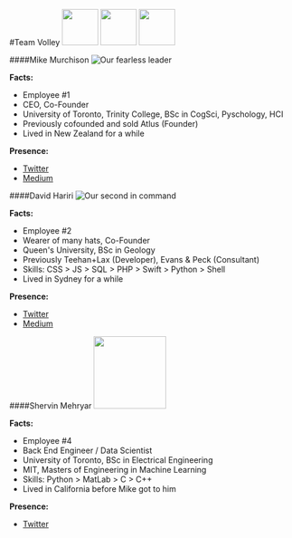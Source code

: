 #Team Volley
<a href="#mike-murchison"><img src="https://lh4.googleusercontent.com/-DgVSPN_T0SA/AAAAAAAAAAI/AAAAAAAAAAA/lMdQB0bH9mQ/s128-c-k/photo.jpg" width="64px"></a>
<a href="#david-hariri"><img src="https://lh3.googleusercontent.com/-15DCouwNT5s/AAAAAAAAAAI/AAAAAAAAAAA/O4A3I3KDqTQ/s128-c-k/photo.jpg" width="64px"></a>
<a href="#shervin-mehryar"><img src="https://media.licdn.com/mpr/mpr/shrink_200_200/p/8/005/0a1/0d5/247903e.jpg" width="64px"></a>

####Mike Murchison
![](https://lh4.googleusercontent.com/-DgVSPN_T0SA/AAAAAAAAAAI/AAAAAAAAAAA/lMdQB0bH9mQ/s128-c-k/photo.jpg "Our fearless leader")

**Facts:**
- Employee #1
- CEO, Co-Founder
- University of Toronto, Trinity College, BSc in CogSci, Pyschology, HCI
- Previously cofounded and sold Atlus (Founder)
- Lived in New Zealand for a while

**Presence:**
- [Twitter](https://twitter.com/mimurchison "Mike's Twitter")
- [Medium](https://medium.com/@mimurchison "Mike's Medium")

####David Hariri
![](https://lh3.googleusercontent.com/-15DCouwNT5s/AAAAAAAAAAI/AAAAAAAAAAA/O4A3I3KDqTQ/s128-c-k/photo.jpg "Our second in command")

**Facts:**
- Employee #2
- Wearer of many hats, Co-Founder
- Queen's University, BSc in Geology
- Previously Teehan+Lax (Developer), Evans & Peck (Consultant)
- Skills: CSS > JS > SQL > PHP > Swift > Python > Shell
- Lived in Sydney for a while

**Presence:**
- [Twitter](https://twitter.com/davehariri "David's Twitter")
- [Medium](https://medium.com/@davehariri "David's Medium")

####Shervin Mehryar
<img src="https://media.licdn.com/mpr/mpr/shrink_200_200/p/8/005/0a1/0d5/247903e.jpg" width="128px">

**Facts:**
- Employee #4
- Back End Engineer / Data Scientist
- University of Toronto, BSc in Electrical Engineering
- MIT, Masters of Engineering in Machine Learning
- Skills: Python > MatLab > C > C++
- Lived in California before Mike got to him

**Presence:**
- [Twitter](https://twitter.com/sherveinsteiger "Shervin's Twitter")

